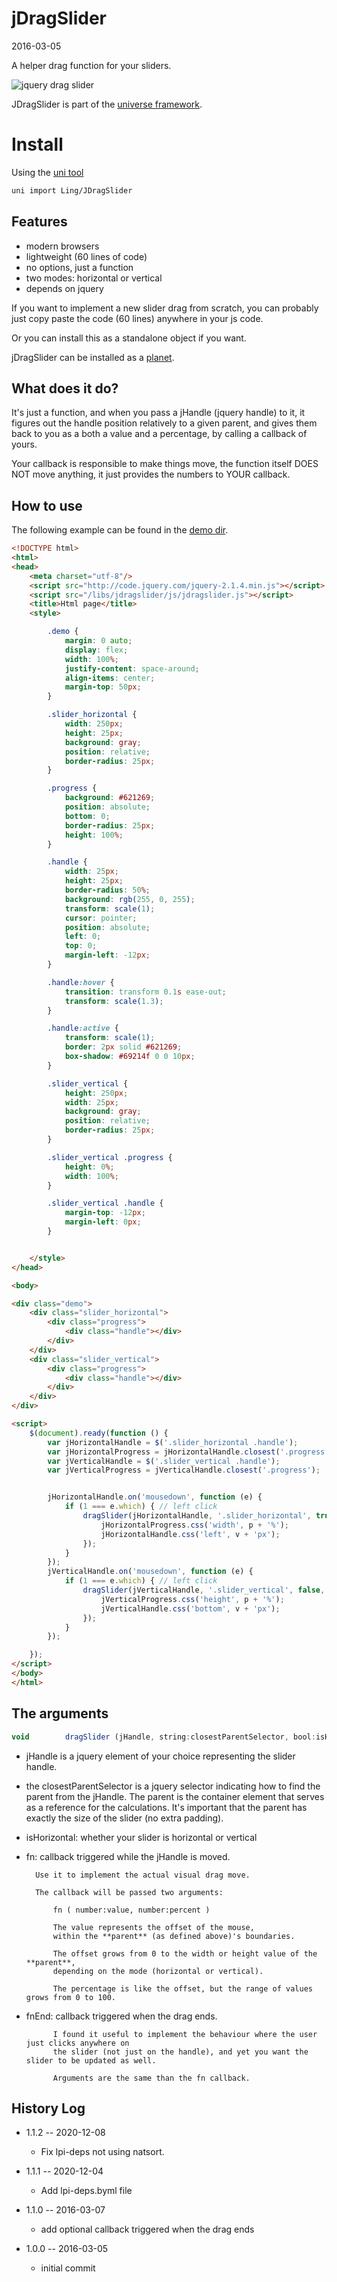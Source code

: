 jDragSlider
================
2016-03-05



A helper drag function for your sliders.



![jquery drag slider](http://lingtalfi.com/img/universe/JDragSlider/jdragslider.gif)


JDragSlider is part of the [universe framework](https://github.com/karayabin/universe-snapshot).


Install
=============


Using the [uni tool](https://github.com/lingtalfi/universe-naive-importer)
```bash
uni import Ling/JDragSlider
```




Features
-------------

- modern browsers
- lightweight (60 lines of code)
- no options, just a function
- two modes: horizontal or vertical
- depends on jquery



If you want to implement a new slider drag from scratch, you can probably just copy paste 
the code (60 lines) anywhere in your js code.

Or you can install this as a standalone object if you want.

jDragSlider can be installed as a [planet](https://github.com/lingtalfi/Observer/blob/master/article/article.planetReference.eng.md).



What does it do?
--------------------

It's just a function, and when you pass a jHandle (jquery handle) to it, it figures out the handle position
relatively to a given parent, and gives them back to you as a both a value and a percentage, by calling 
a callback of yours.

Your callback is responsible to make things move, the function itself DOES NOT move anything, 
it just provides the numbers to YOUR callback.




How to use
--------------

The following example can be found in the [demo dir](https://github.com/lingtalfi/jdragslider/blob/master/www/libs/jdragslider/demo).

```html
<!DOCTYPE html>
<html>
<head>
    <meta charset="utf-8"/>
    <script src="http://code.jquery.com/jquery-2.1.4.min.js"></script>
    <script src="/libs/jdragslider/js/jdragslider.js"></script>
    <title>Html page</title>
    <style>

        .demo {
            margin: 0 auto;
            display: flex;
            width: 100%;
            justify-content: space-around;
            align-items: center;
            margin-top: 50px;
        }

        .slider_horizontal {
            width: 250px;
            height: 25px;
            background: gray;
            position: relative;
            border-radius: 25px;
        }

        .progress {
            background: #621269;
            position: absolute;
            bottom: 0;
            border-radius: 25px;
            height: 100%;
        }

        .handle {
            width: 25px;
            height: 25px;
            border-radius: 50%;
            background: rgb(255, 0, 255);
            transform: scale(1);
            cursor: pointer;
            position: absolute;
            left: 0;
            top: 0;
            margin-left: -12px;
        }

        .handle:hover {
            transition: transform 0.1s ease-out;
            transform: scale(1.3);
        }

        .handle:active {
            transform: scale(1);
            border: 2px solid #621269;
            box-shadow: #69214f 0 0 10px;
        }

        .slider_vertical {
            height: 250px;
            width: 25px;
            background: gray;
            position: relative;
            border-radius: 25px;
        }

        .slider_vertical .progress {
            height: 0%;
            width: 100%;
        }

        .slider_vertical .handle {
            margin-top: -12px;
            margin-left: 0px;
        }


    </style>
</head>

<body>

<div class="demo">
    <div class="slider_horizontal">
        <div class="progress">
            <div class="handle"></div>
        </div>
    </div>
    <div class="slider_vertical">
        <div class="progress">
            <div class="handle"></div>
        </div>
    </div>
</div>

<script>
    $(document).ready(function () {
        var jHorizontalHandle = $('.slider_horizontal .handle');
        var jHorizontalProgress = jHorizontalHandle.closest('.progress');
        var jVerticalHandle = $('.slider_vertical .handle');
        var jVerticalProgress = jVerticalHandle.closest('.progress');


        jHorizontalHandle.on('mousedown', function (e) {
            if (1 === e.which) { // left click
                dragSlider(jHorizontalHandle, '.slider_horizontal', true, function (v, p) {
                    jHorizontalProgress.css('width', p + '%');
                    jHorizontalHandle.css('left', v + 'px');
                });
            }
        });
        jVerticalHandle.on('mousedown', function (e) {
            if (1 === e.which) { // left click
                dragSlider(jVerticalHandle, '.slider_vertical', false, function (v, p) {
                    jVerticalProgress.css('height', p + '%');
                    jVerticalHandle.css('bottom', v + 'px');
                });
            }
        });

    });
</script>
</body>
</html>
```




The arguments
-----------------

```js
void        dragSlider (jHandle, string:closestParentSelector, bool:isHorizontal, fn, ?fnEnd);
```

- jHandle is a jquery element of your choice representing the slider handle.
- the closestParentSelector is a jquery selector indicating how to find the parent from the jHandle.
        The parent is the container element that serves as a reference for the calculations.
        It's important that the parent has exactly the size of the slider (no extra padding).
- isHorizontal: whether your slider is horizontal or vertical        
- fn: callback triggered while the jHandle is moved.
        
        Use it to implement the actual visual drag move.

        The callback will be passed two arguments:
         
            fn ( number:value, number:percent )
            
            The value represents the offset of the mouse, 
            within the **parent** (as defined above)'s boundaries.
            
            The offset grows from 0 to the width or height value of the **parent**,
            depending on the mode (horizontal or vertical).
            
            The percentage is like the offset, but the range of values grows from 0 to 100.
        
- fnEnd: callback triggered when the drag ends.

            I found it useful to implement the behaviour where the user just clicks anywhere on 
            the slider (not just on the handle), and yet you want the slider to be updated as well.
            
            Arguments are the same than the fn callback. 






History Log
------------------

- 1.1.2 -- 2020-12-08

    - Fix lpi-deps not using natsort.

- 1.1.1 -- 2020-12-04

    - Add lpi-deps.byml file

- 1.1.0 -- 2016-03-07

    - add optional callback triggered when the drag ends
    
- 1.0.0 -- 2016-03-05

    - initial commit
    
    







